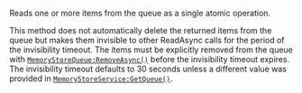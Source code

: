Reads one or more items from the queue as a single atomic operation.

This method does not automatically delete the returned items from the
queue but makes them invisible to other ReadAsync calls for the period of
the invisibility timeout. The items must be explicitly removed from the
queue with [`MemoryStoreQueue:RemoveAsync()`](https://create.roblox.com/docs/reference/engine/classes/MemoryStoreQueue#RemoveAsync) before the invisibility
timeout expires. The invisibility timeout defaults to 30 seconds unless a
different value was provided in [`MemoryStoreService:GetQueue()`](https://create.roblox.com/docs/reference/engine/classes/MemoryStoreService#GetQueue).